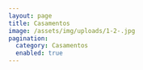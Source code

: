 ```yaml
---
layout: page
title: Casamentos
image: /assets/img/uploads/1-2-.jpg
pagination:
  category: Casamentos
  enabled: true
---
```

